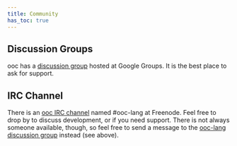 ```yaml
---
title: Community
has_toc: true
---
```


## Discussion Groups

ooc has a [discussion group][group] hosted at Google Groups. It is the best
place to ask for support.

[group]: https://groups.google.com/group/ooc-lang

## IRC Channel

There is an [ooc IRC channel][irc] named #ooc-lang at Freenode. Feel free to
drop by to discuss development, or if you need support. There is not always
someone available, though, so feel free to send a message to the [ooc-lang
discussion group][group] instead (see above).

[irc]: irc://chat.freenode.net/#ooc-lang
